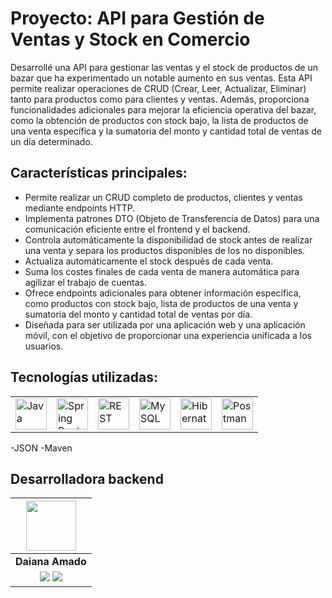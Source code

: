 # Proyecto: API para Gestión de Ventas y Stock en Comercio

Desarrollé una API para gestionar las ventas y el stock de productos de un bazar que ha experimentado un notable aumento en sus ventas. 
Esta API permite realizar operaciones de CRUD (Crear, Leer, Actualizar, Eliminar) tanto para productos como para clientes y ventas. 
Además, proporciona funcionalidades adicionales para mejorar la eficiencia operativa del bazar, como la obtención de productos con stock bajo, 
la lista de productos de una venta específica y la sumatoria del monto y cantidad total de ventas de un día determinado.

## Características principales:

- Permite realizar un CRUD completo de productos, clientes y ventas mediante endpoints HTTP.
- Implementa patrones DTO (Objeto de Transferencia de Datos) para una comunicación eficiente entre el frontend y el backend.
- Controla automáticamente la disponibilidad de stock antes de realizar una venta y separa los productos disponibles de los no disponibles.
- Actualiza automáticamente el stock después de cada venta.
- Suma los costes finales de cada venta de manera automática para agilizar el trabajo de cuentas.
- Ofrece endpoints adicionales para obtener información específica, como productos con stock bajo, lista de productos de una venta y sumatoria del monto y cantidad total de ventas por día.
- Diseñada para ser utilizada por una aplicación web y una aplicación móvil, con el objetivo de proporcionar una experiencia unificada a los usuarios.

## Tecnologías utilizadas:

<div align="center">
	<table>
		<tr>
            <td><img width="50" src="https://user-images.githubusercontent.com/25181517/117201156-9a724800-adec-11eb-9a9d-3cd0f67da4bc.png" alt="Java" title="Java"/></td>
			<td><img width="50" src="https://user-images.githubusercontent.com/25181517/183891303-41f257f8-6b3d-487c-aa56-c497b880d0fb.png" alt="Spring Boot" title="Spring Boot"/></td>
      <td><img width="50" src="https://user-images.githubusercontent.com/25181517/192107858-fe19f043-c502-4009-8c47-476fc89718ad.png" alt="REST" title="REST"/></td>
      <td><img width="50" src="https://user-images.githubusercontent.com/25181517/183896128-ec99105a-ec1a-4d85-b08b-1aa1620b2046.png" alt="MySQL" title="MySQL"/></td>
			<td><img width="50" src="https://user-images.githubusercontent.com/25181517/117207493-49665200-adf4-11eb-808e-a9c0fcc2a0a0.png" alt="Hibernate" title="Hibernate"/></td>
      <td><img width="50" src="https://raw.githubusercontent.com/No-Country/c17-61-t-java.old/Produccion/extra/postman-icon.webp" alt="Postman" title="Postman"/></td>
		</tr>
	</table>
</div>


-JSON 
-Maven

## Desarrolladora backend

|                                                       <img src="https://avatars.githubusercontent.com/u/54690832?v=4](https://avatars.githubusercontent.com/u/84197042?v=4" width=80/>                                                        |
| :-------------------------------------------------------------------------------------------------------------------------------------------------------------------------------------: |
|                                                                                    **Daiana Amado**                                                                                     |
| <a href="https://www.linkedin.com/in/daiana-amado/"><img src="https://img.shields.io/badge/linkedin%20-%230077B5.svg?&style=for-the-badge&logo=linkedin&logoColor=white"/></a> <a href="https://github.com/Daiana-Amado"><img src="https://img.shields.io/badge/github-%23121011.svg?&style=for-the-badge&logo=github&logoColor=white"/></a> |
